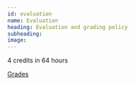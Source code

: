 ```yaml
---
id: evaluation
name: Evaluation
heading: Evaluation and grading policy
subheading: 
image: 
---
```


4 credits in 64 hours

[Grades]()